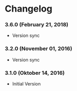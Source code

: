 # Changelog

### 3.6.0 (February 21, 2018)
  - Version sync

### 3.2.0 (November 01, 2016)
  - Version sync

### 3.1.0 (Oktober 14, 2016)
  - Initial Version
